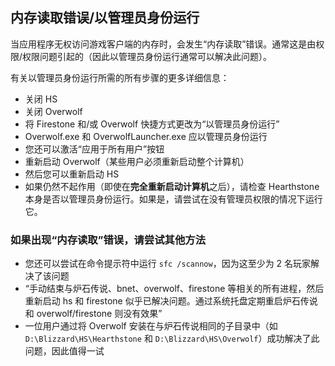 ## 内存读取错误/以管理员身份运行

当应用程序无权访问游戏客户端的内存时，会发生“内存读取”错误。通常这是由权限/权限问题引起的（因此以管理员身份运行通常可以解决此问题）。

有关以管理员身份运行所需的所有步骤的更多详细信息：

-   关闭 HS
-   关闭 Overwolf
-   将 Firestone 和/或 Overwolf 快捷方式更改为“以管理员身份运行”
-   Overwolf.exe 和 OverwolfLauncher.exe 应以管理员身份运行
-   您还可以激活“应用于所有用户”按钮
-   重新启动 Overwolf（某些用户必须重新启动整个计算机）
-   然后您可以重新启动 HS
-   如果仍然不起作用（即使在**完全重新启动计算机**之后），请检查 Hearthstone 本身是否以管理员身份运行。如果是，请尝试在没有管理员权限的情况下运行它。

### 如果出现“内存读取”错误，请尝试其他方法

-   您还可以尝试在命令提示符中运行 `sfc /scannow`，因为这至少为 2 名玩家解决了该问题
-   “手动结束与炉石传说、bnet、overwolf、firestone 等相关的所有进程，然后重新启动 hs 和 firestone 似乎已解决问题。通过系统托盘定期重启炉石传说和 overwolf/firestone 则没有效果”
-   一位用户通过将 Overwolf 安装在与炉石传说相同的子目录中（如 `D:\Blizzard\HS\Hearthstone` 和 `D:\Blizzard\HS\Overwolf`）成功解决了此问题，因此值得一试
